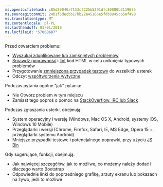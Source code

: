 ```yaml
---
ms.openlocfilehash: c85d20040a7153cf225b5291dfc80880b3119675
ms.sourcegitcommit: 24b1f6decbb17bb22a45166e5fdb0845c65af498
ms.translationtype: MT
ms.contentlocale: pl-PL
ms.lasthandoff: 03/01/2019
ms.locfileid: "57068687"
---
```

Przed otwarciem problemu:

- [Wyszukaj zduplikowane lub zamkniętych problemów](https://github.com/twbs/bootstrap/issues?utf8=%E2%9C%93&q=is%3Aissue)
- [Sprawdź poprawność](http://validator.w3.org/nu/) i [lint](https://github.com/twbs/bootlint#in-the-browser) kod HTML w celu uniknięcia typowych problemów
- Przygotowanie [zmniejszona przypadek testowy](https://css-tricks.com/reduced-test-cases/) do wszelkich usterek
- Odczyt [współtworzenia wytyczne](https://github.com/twbs/bootstrap/blob/master/CONTRIBUTING.md)

Podczas pytania ogólne "jak" pytania:

- Nie Otwórz problem w tym miejscu
- Zamiast tego poproś o pomoc na [StackOverflow, IRC lub Slack](https://github.com/twbs/bootstrap/blob/master/README.md#community)

Podczas zgłaszania usterki, obejmują:

- System operacyjny i wersję (Windows, Mac OS X, Android, systemy iOS, Windows 10 Mobile)
- Przeglądarki i wersji (Chrome, Firefox, Safari, IE, MS Edge, Opera 15 +, przeglądarki systemu Android)
- Mniejsze przypadki testowe i potencjalnego poprawki, przy użyciu [JS Bin](https://jsbin.com)

Gdy sugerujące, funkcji, obejmują:

- Jak najwięcej szczegółów, jak to możliwe, co możemy należy dodać i dlaczego warto Bootstrap
- Odpowiednie linki do poprzedniego grafikę, zrzuty ekranu lub pokazach na żywo, jeśli to możliwe
